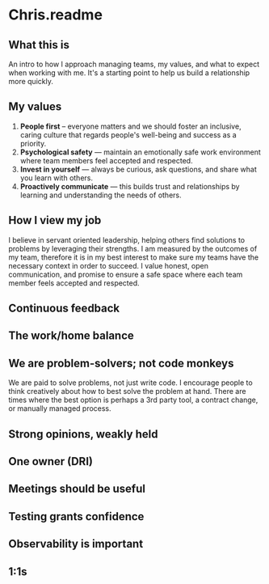 # Chris.readme

## What this is
An intro to how I approach managing teams, my values, and what to expect when working with me.  It's a starting point to help us build a relationship more quickly.

## My values
1. **People first** – everyone matters and we should foster an inclusive, caring culture that regards people's well-being and success as a priority.
2. **Psychological safety** — maintain an emotionally safe work environment  where team members feel accepted and respected.
3. **Invest in yourself** — always be curious, ask questions, and share what you learn with others.
4. **Proactively communicate** — this builds trust and relationships by learning and understanding the needs of others.

## How I view my job
I believe in servant oriented leadership, helping others find solutions to problems by leveraging their strengths. I am measured by the outcomes of my team, therefore it is in my best interest to make sure my teams have the necessary context in order to succeed. I value honest, open communication, and promise to ensure a safe space where each team member feels accepted and respected.

## Continuous feedback


## The work/home balance

## We are problem-solvers; not code monkeys
We are paid to solve problems, not just write code.  I encourage people to think creatively about how to best solve the problem at hand.  There are times where the best option is perhaps a 3rd party tool, a contract change, or manually managed process. 


## Strong opinions, weakly held

## One owner (DRI)

## Meetings should be useful

## Testing grants confidence

## Observability is important

## 1:1s
